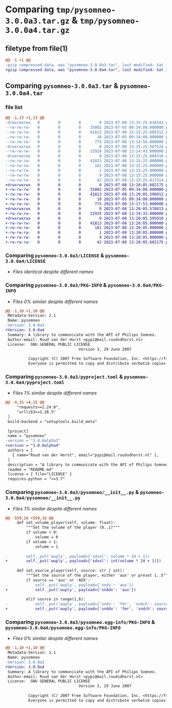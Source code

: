 # Comparing `tmp/pysomneo-3.0.0a3.tar.gz` & `tmp/pysomneo-3.0.0a4.tar.gz`

## filetype from file(1)

```diff
@@ -1 +1 @@
-gzip compressed data, was "pysomneo-3.0.0a3.tar", last modified: Sat Jul  8 13:15:25 2023, max compression
+gzip compressed data, was "pysomneo-3.0.0a4.tar", last modified: Sat Jul  8 13:20:05 2023, max compression
```

## Comparing `pysomneo-3.0.0a3.tar` & `pysomneo-3.0.0a4.tar`

### file list

```diff
@@ -1,13 +1,13 @@
-drwxrwxrwx   0        0        0        0 2023-07-08 13:15:25.616343 pysomneo-3.0.0a3/
--rw-rw-rw-   0        0        0    35802 2023-07-05 09:34:08.000000 pysomneo-3.0.0a3/LICENSE
--rw-rw-rw-   0        0        0    41813 2023-07-08 13:15:25.605312 pysomneo-3.0.0a3/PKG-INFO
--rw-rw-rw-   0        0        0       10 2023-07-05 09:34:08.000000 pysomneo-3.0.0a3/README.md
--rw-rw-rw-   0        0        0      775 2023-07-08 13:14:56.000000 pysomneo-3.0.0a3/pyproject.toml
-drwxrwxrwx   0        0        0        0 2023-07-08 13:15:25.587524 pysomneo-3.0.0a3/pysomneo/
--rw-rw-rw-   0        0        0    22928 2023-07-08 13:14:43.000000 pysomneo-3.0.0a3/pysomneo/__init__.py
-drwxrwxrwx   0        0        0        0 2023-07-08 13:15:25.604310 pysomneo-3.0.0a3/pysomneo.egg-info/
--rw-rw-rw-   0        0        0    41813 2023-07-08 13:15:25.000000 pysomneo-3.0.0a3/pysomneo.egg-info/PKG-INFO
--rw-rw-rw-   0        0        0      181 2023-07-08 13:15:25.000000 pysomneo-3.0.0a3/pysomneo.egg-info/SOURCES.txt
--rw-rw-rw-   0        0        0        1 2023-07-08 13:15:25.000000 pysomneo-3.0.0a3/pysomneo.egg-info/dependency_links.txt
--rw-rw-rw-   0        0        0        9 2023-07-08 13:15:25.000000 pysomneo-3.0.0a3/pysomneo.egg-info/top_level.txt
--rw-rw-rw-   0        0        0       42 2023-07-08 13:15:25.617314 pysomneo-3.0.0a3/setup.cfg
+drwxrwxrwx   0        0        0        0 2023-07-08 13:20:05.602175 pysomneo-3.0.0a4/
+-rw-rw-rw-   0        0        0    35802 2023-07-05 09:34:08.000000 pysomneo-3.0.0a4/LICENSE
+-rw-rw-rw-   0        0        0    41813 2023-07-08 13:20:05.596012 pysomneo-3.0.0a4/PKG-INFO
+-rw-rw-rw-   0        0        0       10 2023-07-05 09:34:08.000000 pysomneo-3.0.0a4/README.md
+-rw-rw-rw-   0        0        0      775 2023-07-08 13:17:53.000000 pysomneo-3.0.0a4/pyproject.toml
+drwxrwxrwx   0        0        0        0 2023-07-08 13:20:05.570813 pysomneo-3.0.0a4/pysomneo/
+-rw-rw-rw-   0        0        0    22935 2023-07-08 13:19:33.000000 pysomneo-3.0.0a4/pysomneo/__init__.py
+drwxrwxrwx   0        0        0        0 2023-07-08 13:20:05.595010 pysomneo-3.0.0a4/pysomneo.egg-info/
+-rw-rw-rw-   0        0        0    41813 2023-07-08 13:20:05.000000 pysomneo-3.0.0a4/pysomneo.egg-info/PKG-INFO
+-rw-rw-rw-   0        0        0      181 2023-07-08 13:20:05.000000 pysomneo-3.0.0a4/pysomneo.egg-info/SOURCES.txt
+-rw-rw-rw-   0        0        0        1 2023-07-08 13:20:05.000000 pysomneo-3.0.0a4/pysomneo.egg-info/dependency_links.txt
+-rw-rw-rw-   0        0        0        9 2023-07-08 13:20:05.000000 pysomneo-3.0.0a4/pysomneo.egg-info/top_level.txt
+-rw-rw-rw-   0        0        0       42 2023-07-08 13:20:05.602175 pysomneo-3.0.0a4/setup.cfg
```

### Comparing `pysomneo-3.0.0a3/LICENSE` & `pysomneo-3.0.0a4/LICENSE`

 * *Files identical despite different names*

### Comparing `pysomneo-3.0.0a3/PKG-INFO` & `pysomneo-3.0.0a4/PKG-INFO`

 * *Files 0% similar despite different names*

```diff
@@ -1,10 +1,10 @@
 Metadata-Version: 2.1
 Name: pysomneo
-Version: 3.0.0a3
+Version: 3.0.0a4
 Summary: A library to communicate with the API of Philips Somneo.
 Author-email: Ruud van der Horst <pypi@mail.ruudvdhorst.nl>
 License:  GNU GENERAL PUBLIC LICENSE
                                Version 3, 29 June 2007
         
          Copyright (C) 2007 Free Software Foundation, Inc. <https://fsf.org/>
          Everyone is permitted to copy and distribute verbatim copies
```

### Comparing `pysomneo-3.0.0a3/pyproject.toml` & `pysomneo-3.0.0a4/pyproject.toml`

 * *Files 1% similar despite different names*

```diff
@@ -4,15 +4,15 @@
     "requests>=2.24.0",
     "urllib3>=1.26.5"
 ]
 build-backend = "setuptools.build_meta"
 
 [project]
 name = "pysomneo"
-version = "3.0.0alpha3"
+version = "3.0.0alpha4"
 authors = [
   { name="Ruud van der Horst", email="pypi@mail.ruudvdhorst.nl" },
 ]
 description = "A library to communicate with the API of Philips Somneo."
 readme = "README.md"
 license = { file="LICENSE" }
 requires-python = ">=3.7"
```

### Comparing `pysomneo-3.0.0a3/pysomneo/__init__.py` & `pysomneo-3.0.0a4/pysomneo/__init__.py`

 * *Files 1% similar despite different names*

```diff
@@ -559,16 +559,16 @@
     def set_volume_player(self, volume: float):
         """Set the volume of the player (0..1)"""
         if volume < 0:
             volume = 0
         if volume > 1:
             volume = 1
 
-        self._put('wuply', payload={'sdvol': volume * 24 + 1})
+        self._put('wuply', payload={'sdvol': int(volume * 24 + 1)})
 
     def set_source_player(self, source: str | int):
         """Set the source of the player, either 'aux' or preset 1..5"""
         if source == 'aux' or 'AUX':
-            self._put('wuply', payload={'sndv': 'aux'})
+            self._put('wuply', payload={'snddv': 'aux'})
 
         elif source in range(1,6):
-            self._put('wuply', payload={'sndv': 'fmr', 'sndch': source})
+            self._put('wuply', payload={'snddv': 'fmr', 'sndch': source})
```

### Comparing `pysomneo-3.0.0a3/pysomneo.egg-info/PKG-INFO` & `pysomneo-3.0.0a4/pysomneo.egg-info/PKG-INFO`

 * *Files 0% similar despite different names*

```diff
@@ -1,10 +1,10 @@
 Metadata-Version: 2.1
 Name: pysomneo
-Version: 3.0.0a3
+Version: 3.0.0a4
 Summary: A library to communicate with the API of Philips Somneo.
 Author-email: Ruud van der Horst <pypi@mail.ruudvdhorst.nl>
 License:  GNU GENERAL PUBLIC LICENSE
                                Version 3, 29 June 2007
         
          Copyright (C) 2007 Free Software Foundation, Inc. <https://fsf.org/>
          Everyone is permitted to copy and distribute verbatim copies
```

